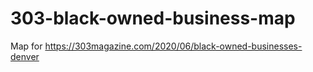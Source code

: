 # 303-black-owned-business-map

Map for https://303magazine.com/2020/06/black-owned-businesses-denver
